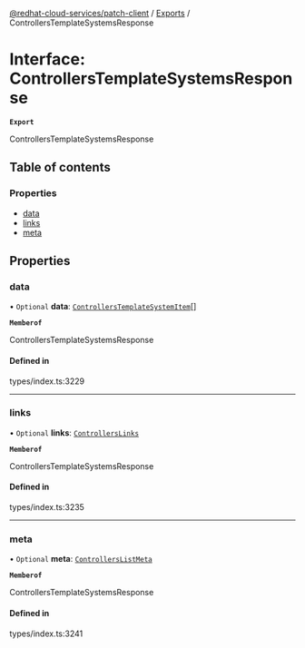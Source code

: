 [@redhat-cloud-services/patch-client](../README.md) / [Exports](../modules.md) / ControllersTemplateSystemsResponse

# Interface: ControllersTemplateSystemsResponse

**`Export`**

ControllersTemplateSystemsResponse

## Table of contents

### Properties

- [data](ControllersTemplateSystemsResponse.md#data)
- [links](ControllersTemplateSystemsResponse.md#links)
- [meta](ControllersTemplateSystemsResponse.md#meta)

## Properties

### data

• `Optional` **data**: [`ControllersTemplateSystemItem`](ControllersTemplateSystemItem.md)[]

**`Memberof`**

ControllersTemplateSystemsResponse

#### Defined in

types/index.ts:3229

___

### links

• `Optional` **links**: [`ControllersLinks`](ControllersLinks.md)

**`Memberof`**

ControllersTemplateSystemsResponse

#### Defined in

types/index.ts:3235

___

### meta

• `Optional` **meta**: [`ControllersListMeta`](ControllersListMeta.md)

**`Memberof`**

ControllersTemplateSystemsResponse

#### Defined in

types/index.ts:3241
